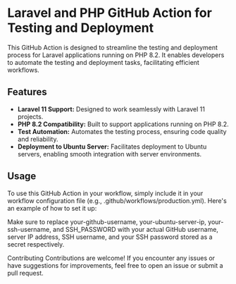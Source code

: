 # Laravel and PHP GitHub Action for Testing and Deployment

This GitHub Action is designed to streamline the testing and deployment process for Laravel applications running on PHP 8.2. It enables developers to automate the testing and deployment tasks, facilitating efficient workflows.

## Features

- **Laravel 11 Support:** Designed to work seamlessly with Laravel 11 projects.
- **PHP 8.2 Compatibility:** Built to support applications running on PHP 8.2.
- **Test Automation:** Automates the testing process, ensuring code quality and reliability.
- **Deployment to Ubuntu Server:** Facilitates deployment to Ubuntu servers, enabling smooth integration with server environments.

## Usage
To use this GitHub Action in your workflow, simply include it in your workflow configuration file (e.g., .github/workflows/production.yml). Here's an example of how to set it up:

Make sure to replace your-github-username, your-ubuntu-server-ip, your-ssh-username, and SSH_PASSWORD with your actual GitHub username, server IP address, SSH username, and your SSH password stored as a secret respectively.

Contributing
Contributions are welcome! If you encounter any issues or have suggestions for improvements, feel free to open an issue or submit a pull request.

